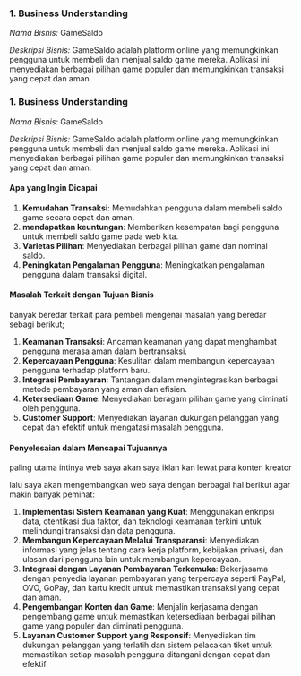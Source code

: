 
### 1. Business Understanding

*Nama Bisnis:*
GameSaldo

*Deskripsi Bisnis:*
GameSaldo adalah platform online yang memungkinkan pengguna untuk membeli dan menjual saldo game mereka. Aplikasi ini menyediakan berbagai pilihan game populer dan memungkinkan transaksi yang cepat dan aman.


### 1. Business Understanding

*Nama Bisnis:*
GameSaldo

*Deskripsi Bisnis:*
GameSaldo adalah platform online yang memungkinkan pengguna untuk membeli dan menjual saldo game mereka. Aplikasi ini menyediakan berbagai pilihan game populer dan memungkinkan transaksi yang cepat dan aman.

#### Apa yang Ingin Dicapai
1. **Kemudahan Transaksi**: Memudahkan pengguna dalam membeli saldo game secara cepat dan aman.
2. **mendapatkan keuntungan**: Memberikan kesempatan bagi pengguna untuk membeli saldo game pada web kita.
3. **Varietas Pilihan**: Menyediakan berbagai pilihan game dan nominal saldo.
4. **Peningkatan Pengalaman Pengguna**: Meningkatkan pengalaman pengguna dalam transaksi digital.

#### Masalah Terkait dengan Tujuan Bisnis

banyak beredar terkait para pembeli mengenai masalah yang beredar sebagi berikut;
1. **Keamanan Transaksi**: Ancaman keamanan yang dapat menghambat pengguna merasa aman dalam bertransaksi.
2. **Kepercayaan Pengguna**: Kesulitan dalam membangun kepercayaan pengguna terhadap platform baru.
3. **Integrasi Pembayaran**: Tantangan dalam mengintegrasikan berbagai metode pembayaran yang aman dan efisien.
4. **Ketersediaan Game**: Menyediakan beragam pilihan game yang diminati oleh pengguna.
5. **Customer Support**: Menyediakan layanan dukungan pelanggan yang cepat dan efektif untuk mengatasi masalah pengguna.

#### Penyelesaian dalam Mencapai Tujuannya
paling utama intinya web saya akan saya iklan kan lewat para konten kreator

lalu saya akan mengembangkan web saya dengan berbagai hal berikut agar makin banyak peminat:

1. **Implementasi Sistem Keamanan yang Kuat**: Menggunakan enkripsi data, otentikasi dua faktor, dan teknologi keamanan terkini untuk melindungi transaksi dan data pengguna.
2. **Membangun Kepercayaan Melalui Transparansi**: Menyediakan informasi yang jelas tentang cara kerja platform, kebijakan privasi, dan ulasan dari pengguna lain untuk membangun kepercayaan.
3. **Integrasi dengan Layanan Pembayaran Terkemuka**: Bekerjasama dengan penyedia layanan pembayaran yang terpercaya seperti PayPal, OVO, GoPay, dan kartu kredit untuk memastikan transaksi yang cepat dan aman.
4. **Pengembangan Konten dan Game**: Menjalin kerjasama dengan pengembang game untuk memastikan ketersediaan berbagai pilihan game yang populer dan diminati pengguna.
5. **Layanan Customer Support yang Responsif**: Menyediakan tim dukungan pelanggan yang terlatih dan sistem pelacakan tiket untuk memastikan setiap masalah pengguna ditangani dengan cepat dan efektif.




